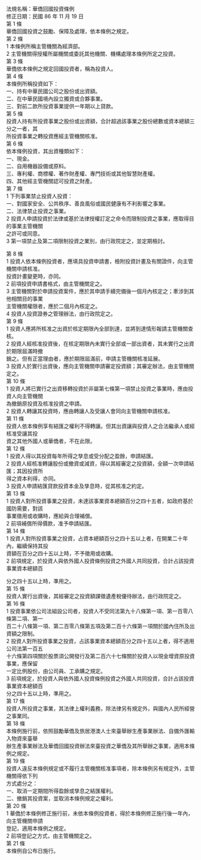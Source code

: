 法規名稱：華僑回國投資條例  
修正日期：民國 86 年 11 月 19 日  
第 1 條  
華僑回國投資之鼓勵、保障及處理，依本條例之規定。  
第 2 條  
1 本條例所稱主管機關為經濟部。  
2 主管機關得授權所屬機關或委託其他機關、機構處理本條例所定之投資。  
第 3 條  
華僑依本條例之規定回國投資者，稱為投資人。  
第 4 條  
本條例所稱投資如下：  
一、持有中華民國公司之股份或出資額。  
二、在中華民國境內設立獨資或合夥事業。  
三、對前二款所投資事業提供一年期以上貸款。  
第 5 條  
投資人持有所投資事業之股份或出資額，合計超過該事業之股份總數或資本總額三分之一者，其  
所投資事業之轉投資應經主管機關核准。  
第 6 條  
依本條例投資，其出資種類如下：  
一、現金。  
二、自用機器設備或原料。  
三、專利權、商標權、著作財產權、專門技術或其他智慧財產權。  
四、其他經主管機關認可投資之財產。  
第 7 條  
1 下列事業禁止投資人投資：  
一、對國家安全、公共秩序、善良風俗或國民健康有不利影響之事業。  
二、法律禁止投資之事業。  
2 投資人申請投資於法律或基於法律授權訂定之命令而限制投資之事業，應取得目的事業主管機關  
之許可或同意。  
3 第一項禁止及第二項限制投資之業別，由行政院定之，並定期檢討。  


第 8 條  
1 投資人依本條例投資者，應填具投資申請書，檢附投資計畫及有關證件，向主管機關申請核准。  
投資計畫變更時，亦同。  
2 前項投資申請書格式，由主管機關定之。  
3 主管機關對於申請投資案件，應於其申請手續完備後一個月內核定之；牽涉到其他相關目的事業  
主管機關權限者，應於二個月內核定之。  
4 投資人投資證券之管理辦法，由行政院定之。  
第 9 條  
1 投資人應將所核准之出資於核定期限內全部到達，並將到達情形報請主管機關查核。  
2 投資人經核准投資後，在核定期限內未實行全部或一部出資者，其未實行之出資於期限屆滿時撤  
銷之。但有正當理由者，應於期限屆滿前，申請主管機關核准延展。  
3 投資人於實行出資後，應向主管機關申請審定投資額；其審定辦法，由主管機關定之。  
第 10 條  
1 投資人將已實行之出資移轉投資於非屬第七條第一項禁止投資之事業時，應由投資人向主管機關  
為撤銷原投資及核准投資之申請。  
2 投資人轉讓其投資時，應由轉讓人及受讓人會同向主管機關申請核准。  
第 11 條  
投資人依本條例享有結匯之權利不得轉讓。但其出資讓與投資人之合法繼承人或經核准受讓其投  
資之其他外國人或華僑者，不在此限。  
第 12 條  
1 投資人得以其投資每年所得之孳息或受分配之盈餘，申請結匯。  
2 投資人經核准轉讓股份或撤資或減資，得以其經審定之投資額，全額一次申請結匯；其因投資所  
得之資本利得，亦同。  
3 投資人申請結匯貸款投資本金及孳息時，從其核准之約定。  
第 13 條  
1 投資人對所投資事業之投資，未達該事業資本總額百分之四十五者，如政府基於國防需要，對該  
事業徵用或收購時，應給與合理補償。  
2 前項補償所得價款，准予申請結匯。  
第 14 條  
1 投資人對所投資事業之投資，占資本總額百分之四十五以上者，在開業二十年內，繼續保持其投  
資額在百分之四十五以上時，不予徵用或收購。  
2 前項規定，於投資人與依外國人投資條例投資之外國人共同投資，合計占該投資事業資本總額百  


分之四十五以上時，準用之。  
第 15 條  
投資人實行出資後，其經審定之投資額課徵遺產稅優待辦法，由行政院定之。  
第 16 條  
1 投資事業依公司法組設公司者，投資人不受同法第九十八條第一項、第一百零八條第二項、第一  
百二十八條第一項、第二百零八條第五項及第二百十六條第一項關於國內住所及出資額之限制。  
2 投資人對所投資事業之投資，占該事業資本總額百分之四十五以上者，得不適用公司法第一百五  
十六條第四項關於股票須公開發行及第二百六十七條關於投資人以現金增資原投資事業，應保留  
一定比例股份，由公司員、工承購之規定。  
3 前項規定，於投資人與依外國人投資條例投資之外國人共同投資，合計占該投資事業資本總額百  
分之四十五以上時，準用之。  
第 17 條  
投資人所投資之事業，其法律上權利義務，除法律另有規定外，與國內人民所經營之事業同。  
第 18 條  
本條例施行前，依照鼓勵華僑及旅居港澳人士來臺舉辦生產事業辦法、自備外匯輸入物資來臺舉  
辦生產事業辦法及華僑回國投資辦法來臺投資之華僑及其所舉辦之事業，適用本條例之規定。  
第 19 條  
投資人違反本條例規定或不履行主管機關核准事項者，除本條例另有規定外，主管機關得依下列  
方式處分之：  
一、取消一定期間所得盈餘或孳息之結匯權利。  
二、撤銷其投資案，並取消本條例規定之權利。  
第 20 條  
1 華僑於本條例修正施行前，未依本條例投資者，得於本條例修正施行後一年內，向主管機關申請  
登記，適用本條例之規定。  
2 前項登記之方式，由主管機關定之。  
第 21 條  
本條例自公布日施行。  


